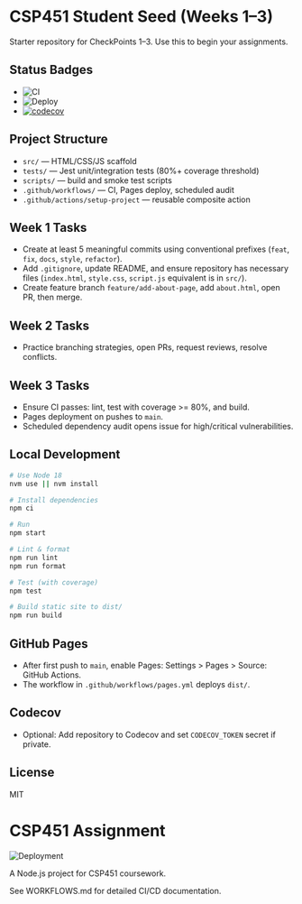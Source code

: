 # CSP451 Student Seed (Weeks 1–3)

Starter repository for CheckPoints 1–3. Use this to begin your assignments.

## Status Badges

- ![CI](https://github.com/ababamahmoudi/CSP451-Checkpoint3-AliBabamahmoudi-/actions/workflows/ci.yml/badge.svg)
- ![Deploy](https://github.com/ababamahmoudi/CSP451-Checkpoint3-AliBabamahmoudi-/actions/workflows/deploy.yml/badge.svg)
- [![codecov](https://codecov.io/gh/ababamahmoudi/CSP451-Checkpoint3-AliBabamahmoudi-/branch/main/graph/badge.svg)](https://codecov.io/gh/ababamahmoudi/CSP451-Checkpoint3-AliBabamahmoudi-)



## Project Structure

- `src/` — HTML/CSS/JS scaffold
- `tests/` — Jest unit/integration tests (80%+ coverage threshold)
- `scripts/` — build and smoke test scripts
- `.github/workflows/` — CI, Pages deploy, scheduled audit
- `.github/actions/setup-project` — reusable composite action

## Week 1 Tasks

- Create at least 5 meaningful commits using conventional prefixes (`feat`, `fix`, `docs`, `style`, `refactor`).
- Add `.gitignore`, update README, and ensure repository has necessary files (`index.html`, `style.css`, `script.js` equivalent is in `src/`).
- Create feature branch `feature/add-about-page`, add `about.html`, open PR, then merge.

## Week 2 Tasks

- Practice branching strategies, open PRs, request reviews, resolve conflicts.

## Week 3 Tasks

- Ensure CI passes: lint, test with coverage >= 80%, and build.
- Pages deployment on pushes to `main`.
- Scheduled dependency audit opens issue for high/critical vulnerabilities.

## Local Development

```bash
# Use Node 18
nvm use || nvm install

# Install dependencies
npm ci

# Run
npm start

# Lint & format
npm run lint
npm run format

# Test (with coverage)
npm test

# Build static site to dist/
npm run build
```

## GitHub Pages

- After first push to `main`, enable Pages: Settings > Pages > Source: GitHub Actions.
- The workflow in `.github/workflows/pages.yml` deploys `dist/`.

## Codecov

- Optional: Add repository to Codecov and set `CODECOV_TOKEN` secret if private.

## License

MIT

# CSP451 Assignment

![Deployment](https://github.com/ababamahmoudi/CSP451-Checkpoint3-AliBabamahmoudi/actions/workflows/deploy.yml/badge.svg)

A Node.js project for CSP451 coursework.

See WORKFLOWS.md for detailed CI/CD documentation.
